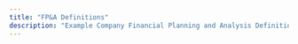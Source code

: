 ```yaml
---
title: "FP&A Definitions"
description: "Example Company Financial Planning and Analysis Definitions"
---
```

